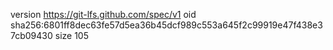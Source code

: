 version https://git-lfs.github.com/spec/v1
oid sha256:6801ff8dec63fe57d5ea36b45dcf989c553a645f2c99919e47f438e37cb09430
size 105
